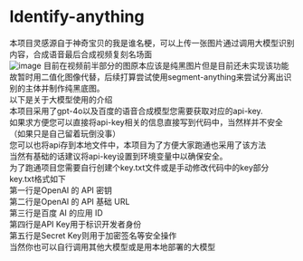 # Identify-anything
本项目灵感源自于神奇宝贝的我是谁名梗，可以上传一张图片通过调用大模型识别内容，合成语音最后合成视频复刻名场面  
![image](https://github.com/user-attachments/assets/bc3ca0da-dddb-4c9e-8572-c2c39bfe57b7)
目前在视频前半部分的图原本应该是纯黑图片但是目前还未实现该功能故暂时用二值化图像代替，后续打算尝试使用segment-anything来尝试分离出识别的主体并制作纯黑底图。  
以下是关于大模型使用的介绍  
本项目采用了gpt-4o以及百度的语音合成模型您需要获取对应的api-key.  
如果求方便您可以直接将api-key相关的信息直接写到代码中，当然样并不安全（如果只是自己留着玩倒没事）  
您可以也将api存到本地文件中，本项目为了方便大家跑通也采用了该方法  
当然有基础的话建议将api-key设置到环境变量中以确保安全。  
为了跑通项目您需要自行创建个key.txt文件或是手动修改代码中的key部分  
key.txt格式如下  
第一行是OpenAI 的 API 密钥  
第二行是OpenAI 的 API 基础 URL  
第三行是百度 AI 的应用 ID  
第四行是API Key用于标识开发者身份  
第五行是Secret Key则用于加密签名等安全操作  
当然你也可以自行调用其他大模型或是用本地部署的大模型
